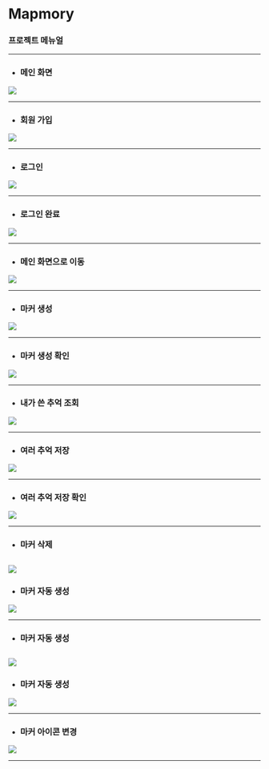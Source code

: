 # Mapmory



### 프로젝트 메뉴얼

-------------
- ### 메인 화면

![](readmeimage/7.jpg)

-----------------
- ### 회원 가입
![](readmeimage/8.jpg)

---------------------

- ### 로그인
![](readmeimage/9.jpg)



------------------
- ###  로그인 완료

![](readmeimage/10.jpg)


---------------------
- ### 메인 화면으로 이동
![](readmeimage/11.jpg)


---------------------
- ### 마커 생성

![](readmeimage/12.jpg)


----------------------

- ### 마커 생성 확인

![](readmeimage/13.jpg)


---------------------
- ### 내가 쓴 추억 조회 
![](readmeimage/14.jpg)


-----------------------
- ### 여러 추억 저장

![](readmeimage/15.jpg)


---------------------
- ### 여러 추억 저장 확인
![](readmeimage/16.jpg)


-------------------
- ### 마커 삭제

![](readmeimage/17.jpg)
--------------------
- ### 마커 자동 생성
![](readmeimage/18.jpg)

--------------------
- ### 마커 자동 생성

![](readmeimage/19.jpg)
---------------------
- ### 마커 자동 생성
![](readmeimage/20.jpg)

-----------------------
- ### 마커 아이콘 변경
![](readmeimage/21.jpg)

---------------------